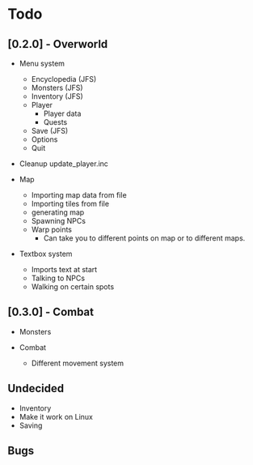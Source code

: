 
# Todo

## [0.2.0] - Overworld
- Menu system
	- Encyclopedia  (JFS)
	- Monsters  (JFS)
	- Inventory  (JFS)
	- Player
		- Player data
		- Quests
	- Save  (JFS)
	- Options
	- Quit

- Cleanup update_player.inc

- Map
	- Importing map data from file
	- Importing tiles from file
	- generating map
	- Spawning NPCs
	- Warp points
		- Can take you to different points on map or to different maps.

- Textbox system
	- Imports text at start
	- Talking to NPCs
	- Walking on certain spots

## [0.3.0] - Combat
- Monsters

- Combat
	- Different movement system

## Undecided
- Inventory
- Make it work on Linux
- Saving

## Bugs